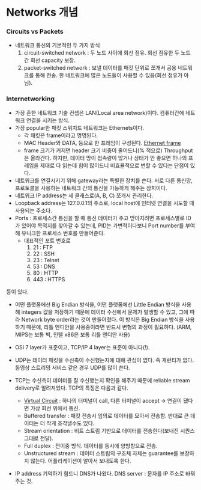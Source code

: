 # Networks 개념

### Circuits vs Packets
+ 네트워크 통신의 기본적인 두 가지 방식
  1. circuit-switched network : 두 노드 사이에 회선 점유. 회선 점유한 두 노드간 회선 capacity 보장.
  2. packet-switched network : 보낼 데이터를 패킷 단위로 쪼개서 공용 네트워크를 통해 전송. 한 네트워크에 많은 노드들이 사용할 수 있음(회선 점유가 아님).

### Internetworking
+ 가장 흔한 네트워크 기술 컨셉은 LAN(Local area network)이다. 컴퓨터간에 네트워크 연결을 시키는 방식.
+ 가장 popular한 패킷 스위치드 네트워크는 Ethernets이다. 
  + 각 패킷은 frame이라고 명명된다. 
  + MAC Header와 DATA, 등으로 한 프레임이 구성된다. [Ethernet frame](https://en.wikipedia.org/wiki/Ethernet_frame)
  + frame 크기가 커지면 header 크기 비중이 줄어드니(% 적으로) Throughput은 올라간다. 하지만, 데이터 망이 접속량이 많거나 상태가 안 좋으면 하나의 프레임을 제대로 다 읽는데 힘이 많이드니 비효율적으로 변할 수 있다는 단점이 있다.
+ 네트워크를 연결시키기 위해 gateway라는 특별한 장치를 쓴다. 서로 다른 통신망, 프로토콜을 사용하는 네트워크 간의 통신을 가능하게 해주는 장치이다.
+ 네트워크 IP address는 세 클래스로(A, B, C) 쪼개서 관리한다.
+ Loopback address는 127.0.0.1의 주소로, local host에 인터넷 연결을 시도할 때 사용되는 주소다.
+ Ports : 프로세스간 통신을 할 때 통신 데이터가 주고 받아지려면 프로세스별로 ID가 있어야 목적지를 찾아갈 수 있는데, PID는 가변적이다보니 Port number를 부여해 유니크한 프로세스 번호를 만들어준다. 
  + 대표적인 포트 번호로 
    1. 21 : FTP
    2. 22 : SSH
    3. 23 : Telnet
    4. 53 : DNS
    5. 80 : HTTP
    6. 443 : HTTPS 

      
      
등이 있다.

+ 어떤 플랫폼에선 Big Endian 방식을, 어떤 플랫폼에선 Little Endian 방식을 사용해 integers 값을 저장하기 때문에 데이터 수신에서 문제가 발생할 수 있고, 그에 따라 Network byte order라는 것이 만들어졌다. 이 방식은 Big Endian 방식을 사용하기 때문에, 리틀 엔디안을 사용중이라면 반드시 변형의 과정이 필요하다. (ARM, MIPS는 보통 빅, 인텔 x86은 보통 리틀 엔디안 사용)

+ OSI 7 layer가 표준이고, TCP/IP 4 layer는 표준이 아니다(!).
+ UDP는 데이터 패킷을 수신측이 수신했는지에 대해 관심이 없다. 즉 개런티가 없다. 동영상 스트리밍 서비스 같은 경우 UDP를 많이 쓴다.
+ TCP는 수신측이 데이터를 잘 수신했는지 확인을 해주기 때문에 reliable stream delivery로 알려져있다. TCP의 특징은 다음과 같다.
  + [Virtual Circuit](https://en.wikipedia.org/wiki/Virtual_circuit) : 하나의 터미널이 call, 다른 터미널이 accept -> 연결이 됐다면 가상 회선 위에서 통신.
  + Buffered transfer : 패킷 전송시 임의로 데이터를 모아서 전송함. 반대로 큰 데이터는 더 작게 조각낼수도 있다.
  + Stream orientation : 비트 스트림 기반으로 데이터를 전송한다(보내진 시퀀스 그대로 전달).
  + Full duplex : 전이중 방식. 데이터를 동시에 양뱡항으로 전송.
  + Unstructured stream : 데이터 스트림의 구조체 자체는 guarantee를 보장하지 않는다. 어플리케이션이 알아서 보내도록 한다.
+ IP address 기억하기 힘드니 DNS가 나왔다. DNS server : 문자를 IP 주소로 바꿔주는 것.

